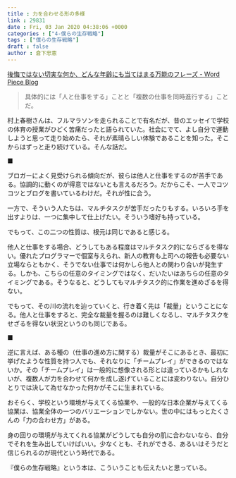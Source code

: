 ```yaml
---
title : 力を合わせる形の多様
link : 29831
date : Fri, 03 Jan 2020 04:38:06 +0000
categories : ["4-僕らの生存戦略"]
tags : ["僕らの生存戦略"]
draft : false
author : 倉下忠憲
---
```


<a href="http://wordpiece.hatenablog.com/entry/2019/12/29/122152">後悔ではない切実な何か、どんな年齢にも当てはまる万能のフレーズ - Word Piece Blog</a>

<blockquote>
具体的には「人と仕事をする」ことと「複数の仕事を同時進行する」ことだ。
</blockquote>

村上春樹さんは、フルマラソンを走られることで有名だが、昔のエッセイで学校の体育の授業がひどく苦痛だったと語られていた。社会にでて、よし自分で運動しようと思って走り始めたら、それが素晴らしい体験であることを知った。そこからはずっと走り続けている。そんな話だ。

■

ブロガーによく見受けられる傾向だが、彼らは他人と仕事をするのが苦手である。協調的に動くのが得意ではないとも言えるだろう。だからこそ、一人でコツコツとブログを書いているわけだ。それが性に合う。

一方で、そういう人たちは、マルチタスクが苦手だったりもする。いろいろ手を出すよりは、一つに集中して仕上げたい。そういう嗜好も持っている。

でもって、この二つの性質は、根元は同じであると感じる。

他人と仕事をする場合、どうしてもある程度はマルチタスク的にならざるを得ない。優れたプログラマーで個室与えられ、新人の教育も上司への報告も必要ない立場ならともかく、そうでない仕事では何かしら他人との関わり合いが発生する。しかも、こちらの任意のタイミングではなく、だいたいはあちらの任意のタイミングである。そうなると、どうしてもマルチタスク的に作業を進めざるを得ない。

でもって、その川の流れを辿っていくと、行き着く先は「裁量」ということになる。他人と仕事をすると、完全な裁量を握るのは難しくなるし、マルチタスクをせざるを得ない状況というのも同じである。

■

逆に言えば、ある種の（仕事の進め方に関する）裁量がそこにあるとき、最初に挙げたような性質を持つ人でも、それなりに「チームプレイ」ができるのではないか。その「チームプレイ」は一般的に想像される形とは違っているかもしれないが、複数人が力を合わせて何かを成し遂げていることには変わりない。自分ひとりでは決して為せなかった何かがそこに生まれている。

おそらく、学校という環境が与えてくる協業や、一般的な日本企業が与えてくる協業は、協業全体の一つのバリエーションでしかない。世の中にはもっとたくさんの「力の合わせ方」がある。

身の回りの環境が与えてくれる協業がどうしても自分の肌に合わないなら、自分でそれを生み出していけばいい。少なくとも、それができる、あるいはそうだと信じられるのが現代という時代である。

『僕らの生存戦略』という本は、こういうことも伝えたいと思っている。
